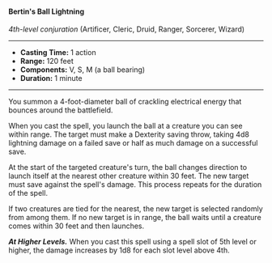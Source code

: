 #### Bertin's Ball Lightning
*4th-level conjuration* (Artificer, Cleric, Druid, Ranger, Sorcerer, Wizard)
___
- **Casting Time:** 1 action
- **Range:** 120 feet
- **Components:** V, S, M (a ball bearing)
- **Duration:** 1 minute
---
You summon a 4-foot-diameter ball of crackling electrical energy that bounces around the battlefield.

When you cast the spell, you launch the ball at a creature you can see within range. The target must make a Dexterity saving throw, taking 4d8 lightning damage on a failed save or half as much damage on a successful save.

At the start of the targeted creature's turn, the ball changes direction to launch itself at the nearest other creature within 30 feet. The new target must save against the spell's damage. This process repeats for the duration of the spell.

If two creatures are tied for the nearest, the new target is selected randomly from among them. If no new target is in range, the ball waits until a creature comes within 30 feet and then launches.

***At Higher Levels.*** When you cast this spell using a spell slot of 5th level or higher, the damage increases by 1d8 for each slot level above 4th.

